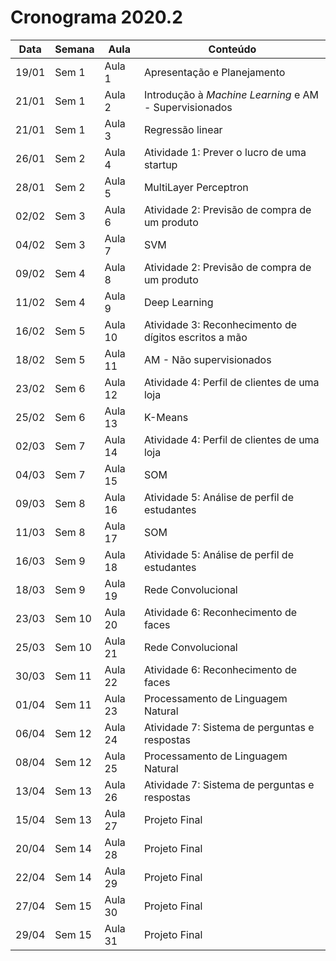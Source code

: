 # Cronograma 2020.2

| Data | Semana | Aula | Conteúdo |
|---| --- |---|---|
| 19/01 | Sem 1 | Aula 1 | Apresentação e Planejamento |
| 21/01 | Sem 1 | Aula 2 | Introdução à _Machine Learning_ e AM - Supervisionados |
| 21/01 | Sem 1 | Aula 3 | Regressão linear  |
| 26/01 | Sem 2 | Aula 4 | Atividade 1: Prever o lucro de uma startup  |
| 28/01 | Sem 2 | Aula 5 | MultiLayer Perceptron |
| 02/02 | Sem 3 | Aula 6 | Atividade 2: Previsão de compra de um produto |
| 04/02 | Sem 3 | Aula 7 | SVM |
| 09/02 | Sem 4 | Aula 8 | Atividade 2: Previsão de compra de um produto | 
| 11/02 | Sem 4 | Aula 9 | Deep Learning |
| 16/02 | Sem 5 | Aula 10 | Atividade 3:  Reconhecimento de dígitos escritos a mão |
| 18/02 | Sem 5 | Aula 11 | AM - Não supervisionados | 
| 23/02 | Sem 6 | Aula 12 | Atividade 4: Perfil de clientes de uma loja |
| 25/02 | Sem 6 | Aula 13 | K-Means |
| 02/03 | Sem 7 | Aula 14 | Atividade 4: Perfil de clientes de uma loja | 
| 04/03 | Sem 7 | Aula 15 | SOM |
| 09/03 | Sem 8 | Aula 16 | Atividade 5: Análise de perfil de estudantes  | 
| 11/03 | Sem 8 | Aula 17 | SOM  | 
| 16/03 | Sem 9 | Aula 18 | Atividade 5: Análise de perfil de estudantes | 
| 18/03 | Sem 9 | Aula 19 |  Rede Convolucional | 
| 23/03 | Sem 10 | Aula 20 | Atividade 6: Reconhecimento de faces   | 
| 25/03 | Sem 10 | Aula 21 | Rede Convolucional  | 
| 30/03 | Sem 11 | Aula 22 | Atividade 6: Reconhecimento de faces | 
| 01/04 | Sem 11 | Aula 23 | Processamento de Linguagem Natural | 
| 06/04 | Sem 12 | Aula 24 | Atividade 7: Sistema de perguntas e respostas | 
| 08/04 | Sem 12 | Aula 25 | Processamento de Linguagem Natural  |
| 13/04 | Sem 13 | Aula 26 | Atividade 7: Sistema de perguntas e respostas | 
| 15/04 | Sem 13 | Aula 27 | Projeto Final  | 
| 20/04 | Sem 14 | Aula 28 | Projeto Final | 
| 22/04 | Sem 14 | Aula 29 | Projeto Final | 
| 27/04 | Sem 15 | Aula 30 | Projeto Final | 
| 29/04 | Sem 15 | Aula 31 | Projeto Final | 
 
